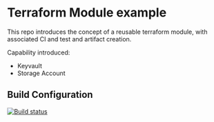 # Terraform Module example

This repo introduces the concept of a reusable terraform module, with associated CI and test and artifact creation.

Capability introduced:

* Keyvault
* Storage Account

## Build Configuration

[![Build status](https://almmechanics.visualstudio.com/Development/_apis/build/status/ModuleBuild)](https://almmechanics.visualstudio.com/Development/_build/latest?definitionId=61)
